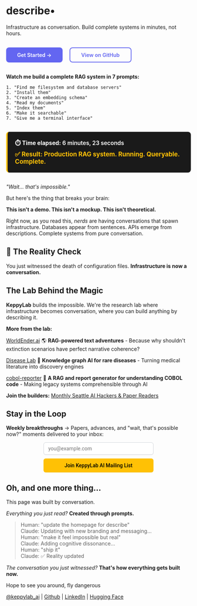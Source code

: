 # describe•

Infrastructure as conversation. Build complete systems in minutes, not hours.

<div style="margin: 30px 0;">
  <a href="describe/" style="display: inline-block; background: #6366f1; color: white; padding: 12px 30px; border-radius: 8px; text-decoration: none; font-weight: 600; margin-right: 15px;">Get Started →</a>
  <a href="https://github.com/keppy/describe" style="display: inline-block; border: 2px solid #6366f1; color: #6366f1; padding: 10px 30px; border-radius: 8px; text-decoration: none; font-weight: 600;">View on GitHub</a>
</div>

**Watch me build a complete RAG system in 7 prompts:**

```
1. "Find me filesystem and database servers"
2. "Install them"
3. "Create an embedding schema"  
4. "Read my documents"
5. "Index them"
6. "Make it searchable"
7. "Give me a terminal interface"
```

<div style="margin: 30px 0; padding: 20px; background: #1a1a1a; border-radius: 8px; border-left: 4px solid #ffc107;">
  <p style="color: #fff; margin: 0; font-size: 1.1em; font-weight: 600;">
    ⏱️ <strong>Time elapsed:</strong> 6 minutes, 23 seconds
  </p>
  <p style="color: #ffc107; margin: 5px 0 0 0; font-size: 1.2em; font-weight: 700;">
    ✅ Result: Production RAG system. Running. Queryable. Complete.
  </p>
</div>

*"Wait... that's impossible."*

But here's the thing that breaks your brain:

**This isn't a demo. This isn't a mockup. This isn't theoretical.**

Right now, as you read this, *nerds* are having conversations that spawn infrastructure. Databases appear from sentences. APIs emerge from descriptions. Complete systems from pure conversation.

## 🤯 The Reality Check

You just witnessed the death of configuration files. **Infrastructure is now a conversation.**

## The Lab Behind the Magic 

**KeppyLab** builds the impossible. We're the research lab where infrastructure becomes conversation, where you can build anything by describing it.

**More from the lab:**

[WorldEnder.ai](https://www.github.com/keppy/WorldEnder.ai) 🌎 **RAG-powered text adventures** - Because why shouldn't extinction scenarios have perfect narrative coherence?

[Disease Lab](https://github.com/keppy/disease-lab) 🧪 **Knowledge graph AI for rare diseases** - Turning medical literature into discovery engines

[cobol-reporter](https://github.com/keppy/cobol-reporter) 🔭 **A RAG and report generator for understanding COBOL code** - Making legacy systems comprehensible through AI

**Join the builders:** [Monthly Seattle AI Hackers & Paper Readers](https://lu.ma/ne8nixj8)

## Stay in the Loop 

**Weekly breakthroughs** → Papers, advances, and "wait, that's possible now?" moments delivered to your inbox: 

<style>@import url('https://fonts.googleapis.com/css2?family=Inter,family=Roboto&display=swap');</style><div class="newsletter-form-container"><form class="newsletter-form" action="https://app.loops.so/api/newsletter-form/clw02o2mi010kgpl3nac0bbiv" method="POST" style="display: flex; flex-direction: column; align-items: center; justify-content: center; width: 100%;"><input class="newsletter-form-input" name="newsletter-form-input" type="email" placeholder="you@example.com" required="" style="font-family: Roboto, sans-serif; color: rgb(0, 0, 0); font-size: 14px; margin: 0px 0px 10px; width: 100%; max-width: 300px; min-width: 100px; background: rgb(255, 255, 255); border: 1px solid rgb(209, 213, 219); box-sizing: border-box; box-shadow: rgba(0, 0, 0, 0.05) 0px 1px 2px; border-radius: 6px; padding: 8px 12px;"><button type="submit" class="newsletter-form-button" style="background: rgb(255, 193, 5); font-size: 14px; color: rgb(0, 0, 0); font-family: Roboto, sans-serif; display: flex; width: 100%; max-width: 300px; white-space: normal; height: 38px; align-items: center; justify-content: center; flex-direction: row; padding: 9px 17px; box-shadow: rgba(0, 0, 0, 0.05) 0px 1px 2px; border-radius: 6px; text-align: center; font-style: normal; font-weight: 500; line-height: 20px; border: medium; cursor: pointer;">Join KeppyLab AI Mailing List</button><button type="button" class="newsletter-loading-button" style="background: rgb(255, 193, 5); font-size: 14px; color: rgb(0, 0, 0); font-family: Roboto, sans-serif; display: none; width: 100%; max-width: 300px; white-space: normal; height: 38px; align-items: center; justify-content: center; flex-direction: row; padding: 9px 17px; box-shadow: rgba(0, 0, 0, 0.05) 0px 1px 2px; border-radius: 6px; text-align: center; font-style: normal; font-weight: 500; line-height: 20px; border: medium; cursor: pointer;">Please wait...</button></form><div class="newsletter-success" style="display: none; align-items: center; justify-content: center; width: 100%;"><p class="newsletter-success-message" style="font-family: Roboto, sans-serif; color: rgb(0, 0, 0); font-size: 14px;">Thanks! We'll be in touch!</p></div><div class="newsletter-error" style="display: none; align-items: center; justify-content: center; width: 100%;"><p class="newsletter-error-message" style="font-family: Roboto, sans-serif; color: rgb(185, 28, 28); font-size: 14px;">Oops! Something went wrong, please try again</p></div>
<button 
class='newsletter-back-button'
type='button' 
style='color:#6b7280;font: 14px, Inter, sans-serif;margin:10px auto;text-align:center;display:none;background:transparent;border:none;cursor:pointer'
onmouseout='this.style.textDecoration="none"' 
onmouseover='this.style.textDecoration="underline"'>
&larr; Back
</button>
</div><script>
function submitHandler(event) {
  event.preventDefault();
  var container = event.target.parentNode;
  var form = container.querySelector(".newsletter-form");
  var formInput = container.querySelector(".newsletter-form-input");
  var success = container.querySelector(".newsletter-success");
  var errorContainer = container.querySelector(".newsletter-error");
  var errorMessage = container.querySelector(".newsletter-error-message");
  var backButton = container.querySelector(".newsletter-back-button");
  var submitButton = container.querySelector(".newsletter-form-button");
  var loadingButton = container.querySelector(".newsletter-loading-button");

  const rateLimit = () => {
    errorContainer.style.display = "flex";
    errorMessage.innerText = "Too many signups, please try again in a little while";
    submitButton.style.display = "none";
    formInput.style.display = "none";
    backButton.style.display = "block";
  }

  // Compare current time with time of previous sign up
  var time = new Date();
  var timestamp = time.valueOf();
  var previousTimestamp = localStorage.getItem("loops-form-timestamp");

  // If last sign up was less than a minute ago
  // display error
  if (previousTimestamp && Number(previousTimestamp) + 60000 > timestamp) {
    rateLimit();
    return;
  }
  localStorage.setItem("loops-form-timestamp", timestamp);

  submitButton.style.display = "none";
  loadingButton.style.display = "flex";

  var formBody = "userGroup=AI&email=" + encodeURIComponent(formInput.value);
  fetch(event.target.action, {
    method: "POST",
    body: formBody,
    headers: {
      "Content-Type": "application/x-www-form-urlencoded",
    },
  })
    .then((res) => [res.ok, res.json(), res])
    .then(([ok, dataPromise, res]) => {
      if (ok) {
        // If response successful
        // display success
        success.style.display = "flex";
        form.reset();
      } else {
        // If response unsuccessful
        // display error message or response status
        dataPromise.then(data => {
          errorContainer.style.display = "flex";
          errorMessage.innerText = data.message
            ? data.message
            : res.statusText;
        });
      }
    })
    .catch(error => {
      // check for cloudflare error
      if (error.message === "Failed to fetch") {
        rateLimit();
        return;
      }
      // If error caught
      // display error message if available
      errorContainer.style.display = "flex";
      if (error.message) errorMessage.innerText = error.message;
      localStorage.setItem("loops-form-timestamp", '');
    })
    .finally(() => {
      formInput.style.display = "none";
      loadingButton.style.display = "none";
      backButton.style.display = "block";
    });
}
function resetFormHandler(event) {
  var container = event.target.parentNode;
  var formInput = container.querySelector(".newsletter-form-input");
  var success = container.querySelector(".newsletter-success");
  var errorContainer = container.querySelector(".newsletter-error");
  var errorMessage = container.querySelector(".newsletter-error-message");
  var backButton = container.querySelector(".newsletter-back-button");
  var submitButton = container.querySelector(".newsletter-form-button");

  success.style.display = "none";
  errorContainer.style.display = "none";
  errorMessage.innerText = "Oops! Something went wrong, please try again";
  backButton.style.display = "none";
  formInput.style.display = "flex";
  submitButton.style.display = "flex";
}

var formContainers = document.getElementsByClassName(
  "newsletter-form-container"
);

for (var i = 0; i < formContainers.length; i++) {
  var formContainer = formContainers[i]
  var handlersAdded = formContainer.classList.contains('newsletter-handlers-added')
  if (handlersAdded) continue;
  formContainer
    .querySelector(".newsletter-form")
    .addEventListener("submit", submitHandler);
  formContainer
    .querySelector(".newsletter-back-button")
    .addEventListener("click", resetFormHandler);
  formContainer.classList.add("newsletter-handlers-added");
}
</script>

## Oh, and one more thing...

This page was built by conversation.

*Everything you just read?* **Created through prompts.**

> Human: "update the homepage for describe"  
> Claude: Updating with new branding and messaging...  
> Human: "make it feel impossible but real"  
> Claude: Adding cognitive dissonance...  
> Human: "ship it"  
> Claude: ✅ Reality updated

*The conversation you just witnessed?* **That's how everything gets built now.**

Hope to see you around, fly dangerous 

[@keppylab_ai](https://twitter.com/keppylab_ai) | [Github](https://github.com/keppy) | [LinkedIn](https://www.linkedin.com/in/james-dominguez-5b342b226/) | [Hugging Face](https://huggingface.co/keppy)